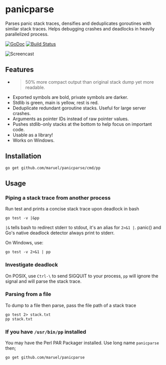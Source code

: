 panicparse
==========

Parses panic stack traces, densifies and deduplicates goroutines with similar
stack traces. Helps debugging crashes and deadlocks in heavily parallelized
process.

[![GoDoc](https://godoc.org/github.com/maruel/panicparse/stack?status.svg)](https://godoc.org/github.com/maruel/panicparse/stack)
[![Build Status](https://travis-ci.org/maruel/panicparse.svg?branch=master)](https://travis-ci.org/maruel/panicparse)


![Screencast](https://raw.githubusercontent.com/wiki/maruel/panicparse/simple.gif "Screencast")


Features
--------

   * >50% more compact output than original stack dump yet more readable.
   * Exported symbols are bold, private symbols are darker.
   * Stdlib is green, main is yellow, rest is red.
   * Deduplicate redundant goroutine stacks. Useful for large server crashes.
   * Arguments as pointer IDs instead of raw pointer values.
   * Pushes stdlib-only stacks at the bottom to help focus on important code.
   * Usable as a library!
   * Works on Windows.


Installation
------------

    go get github.com/maruel/panicparse/cmd/pp


Usage
-----

### Piping a stack trace from another process

Run test and prints a concise stack trace upon deadlock in bash

    go test -v |&pp

`|&` tells bash to redirect stderr to stdout, it's an alias for `2>&1 |`.
panic() and Go's native deadlock detector always print to stderr.

On Windows, use:

    go test -v 2>&1 | pp


### Investigate deadlock

On POSIX, use `Ctrl-\` to send SIGQUIT to your process, `pp` will ignore
the signal and will parse the stack trace.


### Parsing from a file

To dump to a file then parse, pass the file path of a stack trace

    go test 2> stack.txt
    pp stack.txt


### If you have `/usr/bin/pp` installed

You may have the Perl PAR Packager installed. Use long name `panicparse` then;

    go get github.com/maruel/panicparse
